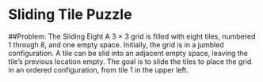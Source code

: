 # Sliding Tile Puzzle
##Problem: The Sliding Eight 
A 3 × 3 grid is filled with eight tiles, numbered 1 through 8, and one empty space. Initially, the grid is in a jumbled configuration. A tile can be slid into an adjacent empty space, leaving the tile’s previous location empty. The goal is to slide the tiles to place the grid in an ordered configuration, from tile 1 in the upper left.
